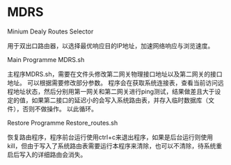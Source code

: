 # MDRS
Minium Dealy Routes Selector

用于双出口路由器，以选择最优响应目的IP地址，加速网络响应与浏览速度。

Main Programme
MDRS.sh

主程序MDRS.sh，需要在文件头修改第二网关物理接口地址以及第二网关的接口地址。
可以根据需要修改部分参数。
程序会在获取系统连接表，查看当前访问远程地址状态，然后分别用第一网关和第二网关进行ping测试，结果做差且大于设定的值，如果第二接口的延迟小的会写入系统路由表，并存入临时数据库（文件），否则不做操作。
以此循环。



Restore Programme
Restore_routes.sh

恢复路由程序，程序前台运行使用ctrl+c来退出程序，如果是后台运行则使用kill，但由于写入了系统路由表需要运行本程序来清除，也可以不清除，待系统重启后写入的详细路由会消失。
